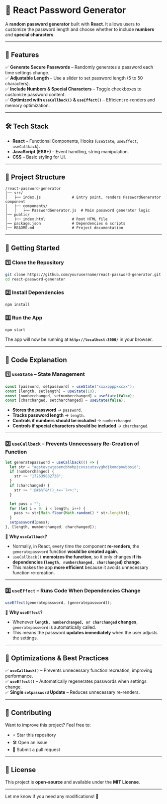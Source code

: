 # 🔐 React Password Generator  

A **random password generator** built with **React**. It allows users to customize the password length and choose whether to include **numbers** and **special characters**.  

---

## 🚀 Features  

✅ **Generate Secure Passwords** – Randomly generates a password each time settings change.  
✅ **Adjustable Length** – Use a slider to set password length (5 to 50 characters).  
✅ **Include Numbers & Special Characters** – Toggle checkboxes to customize password content.  
✅ **Optimized with `useCallback()` & `useEffect()`** – Efficient re-renders and memory optimization.  

---

## 🛠️ Tech Stack  

- **React** – Functional Components, Hooks (`useState`, `useEffect`, `useCallback`).  
- **JavaScript (ES6+)** – Event handling, string manipulation.  
- **CSS** – Basic styling for UI.  

---

## 📂 Project Structure  

```
/react-password-generator
│── src/
│   ├── index.js              # Entry point, renders PasswordGenerator component
│   ├── components/
│   │   ├── PasswordGenerator.js  # Main password generator logic
│── public/
│   ├── index.html            # Root HTML file
│── package.json              # Dependencies & scripts
│── README.md                 # Project documentation
```

---

## 🚀 Getting Started  

### **1️⃣ Clone the Repository**  
```bash
git clone https://github.com/yourusername/react-password-generator.git
cd react-password-generator
```

### **2️⃣ Install Dependencies**  
```bash
npm install
```

### **3️⃣ Run the App**  
```bash
npm start
```
The app will now be running at **`http://localhost:3000/`** in your browser.  

---

## 📝 Code Explanation  

### **1️⃣ `useState` – State Management**  
```js
const [password, setpassword] = useState("xxxxppppxxcxx");
const [length, setlength] = useState(10);
const [numberchanged, setnumberchanged] = useState(false);
const [charchanged, setcharchanged] = useState(false);
```
- **Stores the password** → `password`.  
- **Tracks password length** → `length`.  
- **Controls if numbers should be included** → `numberchanged`.  
- **Controls if special characters should be included** → `charchanged`.  

---

### **2️⃣ `useCallback` – Prevents Unnecessary Re-Creation of Function**  
```js
let generatepassword = useCallback(() => {
  let str = "agstevcwtqoemcbhohpjcxvzcutsvyghdjkomdpowbbsid";
  if (numberchanged) {
    str += "172639632738";
  }
  if (charchanged) {
    str += "!@#$%^&*()_+=~`?<>:";
  }

  let pass = "";
  for (let i = 0; i < length; i++) {
    pass += str[Math.floor(Math.random() * str.length)];
  }
  setpassword(pass);
}, [length, numberchanged, charchanged]);
```
🔹 **Why `useCallback`?**  
- Normally, in React, every time the component **re-renders**, the `generatepassword` function **would be created again**.  
- `useCallback()` **memoizes the function**, so it only changes **if its dependencies (`length, numberchanged, charchanged`) change**.  
- This makes the app **more efficient** because it avoids unnecessary function re-creation.  

---

### **3️⃣ `useEffect` – Runs Code When Dependencies Change**  
```js
useEffect(generatepassword, [generatepassword]);
```
🔹 **Why `useEffect`?**  
- Whenever **`length, numberchanged, or charchanged` changes**, `generatepassword` is automatically called.  
- This means the password **updates immediately** when the user adjusts the settings.  

---


## 🔧 Optimizations & Best Practices  

✅ **`useCallback()`** – Prevents unnecessary function recreation, improving performance.  
✅ **`useEffect()`** – Automatically regenerates passwords when settings change.  
✅ **Single `setpassword` Update** – Reduces unnecessary re-renders.  

---

## 🤝 Contributing  

Want to improve this project? Feel free to:  
- ⭐ Star this repository  
- 🛠️ Open an issue  
- 🔀 Submit a pull request  

---

## 📜 License  

This project is **open-source** and available under the **MIT License**.  

---

Let me know if you need any modifications! 🚀